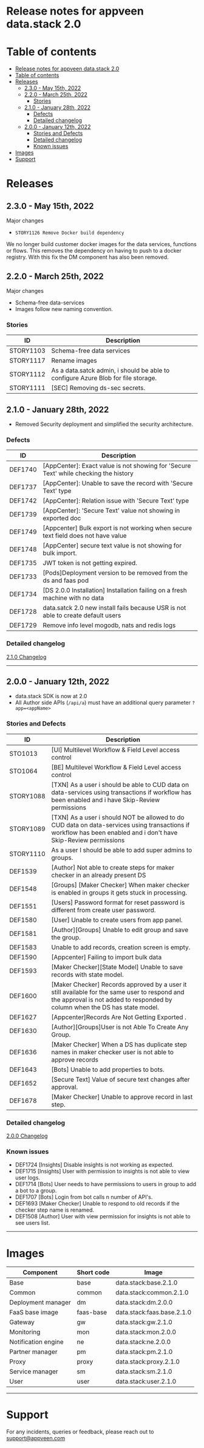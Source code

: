 # Release notes for appveen data.stack 2.0

# Table of contents

- [Release notes for appveen data.stack 2.0](#release-notes-for-appveen-datastack-20)
- [Table of contents](#table-of-contents)
- [Releases](#releases)
	- [2.3.0 - May 15th, 2022](#230---may-15th-2022)
	- [2.2.0 - March 25th, 2022](#220---march-25th-2022)
		- [Stories](#stories)
	- [2.1.0 - January 28th, 2022](#210---january-28th-2022)
		- [Defects](#defects)
		- [Detailed changelog](#detailed-changelog)
	- [2.0.0 - January 12th, 2022](#200---january-12th-2022)
		- [Stories and Defects](#stories-and-defects)
		- [Detailed changelog](#detailed-changelog-1)
		- [Known issues](#known-issues)
- [Images](#images)
- [Support](#support)

# Releases

## 2.3.0 - May 15th, 2022

Major changes

* `STORY1126 Remove Docker build dependency`

We no longer build customer docker images for the data services, functions or flows. This removes the dependency on having to push to a docker registry. With this fix the DM component has also been removed.

## 2.2.0 - March 25th, 2022

Major changes

* Schema-free data-services
* Images follow new naming convention.

### Stories

| ID | Description |
|-|-|
| STORY1103 | Schema-free data services |
| STORY1117 | Rename images |
| STORY1112 | As a data.satck admin, i should be able to configure Azure Blob for file storage. |
| STORY1111 | \[SEC\] Removing ds-sec secrets. |


## 2.1.0 - January 28th, 2022

* Removed Security deployment and simplified the security architecture.

### Defects

| ID | Description |
|-|-|
| DEF1740 | \[AppCenter\]: Exact value is not showing for 'Secure Text' while checking the history |
| DEF1737 | \[AppCenter\]: Unable to save the record with 'Secure Text' type |
| DEF1742 | \[AppCenter\]: Relation issue with 'Secure Text' type |
| DEF1739 | \[AppCenter\]: 'Secure Text' value not showing in exported doc |
| DEF1749 | \[Appcenter\] Bulk export is not working when secure text field does not have value |
| DEF1748 | \[AppCenter\] secure text value is not showing for bulk import. |
| DEF1735 | JWT token is not getting expired. |
| DEF1733 | \[Pods\]Deployment version to be removed from the ds and faas pod |
| DEF1734 | \[DS 2.0.0 Installation\] Installation failing on a fresh machine with no data |
| DEF1728 | data.satck 2.0 new install fails because USR is not able to create default users |
| DEF1729 | Remove info level mogodb, nats and redis logs |

### Detailed changelog

[2.1.0 Changelog](2.1.0-Changelog.md)

---

## 2.0.0 - January 12th, 2022

* data.stack SDK is now at 2.0
* All Author side APIs (`/api/a`) must have an additional query parameter `?app=<appName>`

### Stories and Defects

| ID | Description | 
|-|-|
| STO1013 | \[UI\]  Multilevel Workflow & Field Level access control |
| STO1064 | \[BE\]  Multilevel Workflow & Field Level access control |
| STORY1088 | \[TXN\] As a user i should be able to CUD data on data-services using transactions if workflow has been enabled and i have Skip-Review permissions |
| STORY1089 | \[TXN\] As a user i should NOT be allowed to do CUD data on data-services using transactions if workflow has been enabled and i don't have Skip-Review permissions |
| STORY1110 | As a user I should be able to add super admins to groups. |
| DEF1539 | \[Author\] Not able to create steps for maker checker in an already present DS |
| DEF1548 | \[Groups\] \[Maker Checker\] When maker checker is enabled in groups it gets stuck in processing. |
| DEF1551 | \[Users\] Password format for reset password is different from create user password. |
| DEF1580 | \[User\] Unable to create users from app panel.  |
| DEF1581 | \[Author\]\[Groups\] Unable to edit group and save the group. |
| DEF1583 | Unable to add records, creation screen is empty. |
| DEF1590 | \[Appcenter\] Failing to import bulk data |
| DEF1593 | \[Maker Checker\]\[State Model\] Unable to save records with state model. |
| DEF1600 | \[Maker Checker\] Records approved by a user it still available for the same user to respond and the approval is not added to responded by column when the DS has state model. |
| DEF1627 | \[Appcenter\]Records Are Not Getting Exported . |
| DEF1630 | \[Author\]\[Groups\]User is not Able To Create Any Group. |
| DEF1636 | \[Maker Checker\] When a DS has duplicate step names in maker checker user is not able to approve records |
| DEF1643 | \[Bots\] Unable to add properties to bots. |
| DEF1652 | \[Secure Text\] Value of secure text changes after approval. |
| DEF1678 | \[Maker  Checker\] Unable to approve record in last step. |

### Detailed changelog

[2.0.0 Changelog](2.0.0-Changelog.md)

### Known issues

* DEF1724	[Insights] Disable insights is not working as expected.
* DEF1715	[Insights] User with permission to insights is not able to view user logs.
* DEF1714	[Bots] User needs to have permissions to users in group to add a bot to a group.
* DEF1707	[Bots] Login from bot calls n number of API's.
* DEF1693	[Maker Checker] Unable to respond to old records if the checker step name is renamed.
* DEF1508	[Author] User with view permission for insights is not able to see users list.

---

# Images

| Component | Short code | Image |
|--|--|--|
| Base | base | data.stack:base.2.1.0 |
| Common | common | data.stack:common.2.1.0 |
| Deployment manager | dm | data.stack:dm.2.0.0 |
| FaaS base image | faas-base | data.stack:faas.base.2.1.0 |
| Gateway | gw | data.stack:gw.2.1.0 |
| Monitoring | mon | data.stack:mon.2.0.0 |
| Notification engine | ne | data.stack:ne.2.0.0 |
| Partner manager | pm | data.stack:pm.2.1.0 |
| Proxy | proxy | data.stack:proxy.2.1.0 |
| Service manager | sm | data.stack:sm.2.1.0 |
| User | user | data.stack:user.2.1.0 |

---

# Support

For any incidents, queries or feedback, please reach out to support@appveen.com
